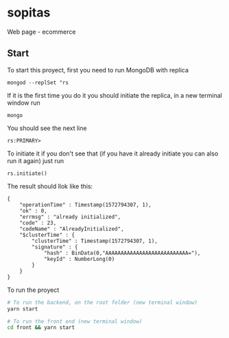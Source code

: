# sopitas

Web page - ecommerce

## Start

To start this proyect, first you need to run MongoDB with replica

```
mongod --replSet "rs
```

If it is the first time you do it you should initiate the replica, in a new terminal window run

```
mongo
```

You should see the next line

```
rs:PRIMARY>
```

To initiate it if you don't see that (if you have it already initiate you can also run it again) just run

```
rs.initiate()
```

The result should llok like this:

```
{
	"operationTime" : Timestamp(1572794307, 1),
	"ok" : 0,
	"errmsg" : "already initialized",
	"code" : 23,
	"codeName" : "AlreadyInitialized",
	"$clusterTime" : {
		"clusterTime" : Timestamp(1572794307, 1),
		"signature" : {
			"hash" : BinData(0,"AAAAAAAAAAAAAAAAAAAAAAAAAAA="),
			"keyId" : NumberLong(0)
		}
	}
}
```

To run the proyect

```bash
# To run the backend, on the root folder (new terminal window)
yarn start

# To run the front end (new terminal window)
cd front && yarn start
```

